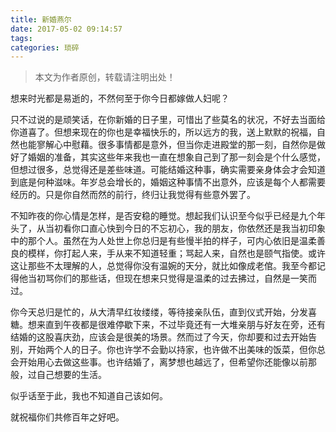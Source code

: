 ```yaml
---
title: 新婚燕尔
date: 2017-05-02 09:14:57
tags:
categories: 琐碎
---
```


>本文为作者原创，转载请注明出处！

想来时光都是易逝的，不然何至于你今日都嫁做人妇呢？

只不过说的是顽笑话，在你新婚的日子里，可惜出了些莫名的状况，不好去当面给你道喜了。但想来现在的你也是幸福快乐的，所以远方的我，送上默默的祝福，自然也能寥解心中慰藉。很多事情都是意外，但当你走进殿堂的那一刻，自然你是做好了婚姻的准备，其实这些年来我也一直在想象自己到了那一刻会是个什么感觉，但想过很多，总觉得还是差些味道。可能结婚这种事，确实需要亲身体会才会知道到底是何种滋味。年岁总会增长的，婚姻这种事情不出意外，应该是每个人都需要经历的。只是你自然而然的前行，终归让我觉得有些意外罢了。

不知昨夜的你心情是怎样，是否安稳的睡觉。想起我们认识至今似乎已经是九个年头了，从当初看你口直心快到今日的不忘初心，我的朋友，你依然还是我当初印象中的那个人。虽然在为人处世上你总归是有些慢半拍的样子，可内心依旧是温柔善良的模样，你打起人来，手从来不知道轻重；骂起人来，自然也是颐气指使。或许这让那些不太理解的人，总觉得你没有温婉的天分，就比如像成老倌。我至今都记得他当初骂你们的那些话，但现在想来只觉得是温柔的过去拂过，自然是一笑而过。

你今天总归是忙的，从大清早红妆缕缕，等待接亲队伍，直到仪式开始，分发喜糖。想来直到午夜都是很难停歇下来，不过毕竟还有一大堆亲朋与好友在旁，还有结婚的这股喜庆劲，应该会是很美的场景。然而过了今天，你却要和过去开始告别，开始两个人的日子。你也许学不会勤以持家，也许做不出美味的饭菜，但你总会开始用心去做这些事。也许结婚了，离梦想也越远了，但希望你还能像以前那般，过自己想要的生活。

似乎话至于此，我也不知道自己该如何。

就祝福你们共修百年之好吧。


